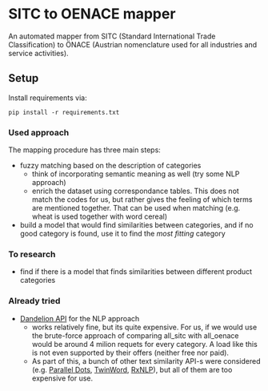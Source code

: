 # SITC to OENACE mapper

An automated mapper from SITC (Standard International Trade Classification) to ÖNACE 
(Austrian nomenclature used for all industries and service activities).

## Setup

Install requirements via:

`pip install -r requirements.txt`

### Used approach

The mapping procedure has three main steps:

* fuzzy matching based on the description of categories
    * think of incorporating semantic meaning as well (try some NLP approach)
    * enrich the dataset using correspondance tables. This does not match the codes for us, but rather gives
      the feeling of which terms are mentioned together. That can be used when matching (e.g. wheat is used together with
      word cereal) 
* build a model that would find similarities between categories, and if no good 
category is found, use it to find the _most fitting_ category 

### To research

* find if there is a model that finds similarities between different product 
  categories 
 
### Already tried

* [Dandelion API](https://dandelion.eu/) for the NLP approach
    * works relatively fine, but its quite expensive. For us, if we would use the brute-force approach of comparing
      all_sitc with all_oenace would be around 4 milion requets for every category. A load like this is not even supported
      by their offers (neither free nor paid).
    * As part of this, a bunch of other text similarity API-s were considered (e.g. [Parallel Dots](https://www.paralleldots.com/), 
     [TwinWord](https://www.twinword.com/api/text-similarity.php), [RxNLP](https://rxnlp.com/text-similarity-api/#.XaL5uuYzY5k)),
     but all of them are too expensive for use.
